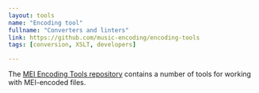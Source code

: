 ```yaml
---
layout: tools
name: "Encoding tool"
fullname: "Converters and linters"
link: https://github.com/music-encoding/encoding-tools
tags: [conversion, XSLT, developers]

---
```


The [MEI Encoding Tools repository](https://github.com/music-encoding/encoding-tools) contains a number of tools for working with MEI-encoded files.